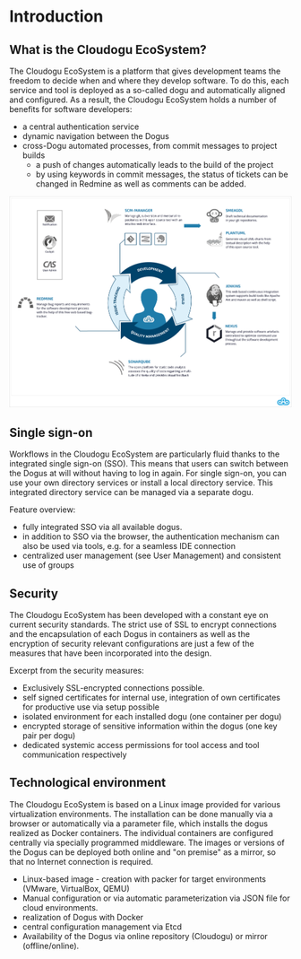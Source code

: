 # Introduction

## What is the Cloudogu EcoSystem?
The Cloudogu EcoSystem is a platform that gives development teams the freedom to decide when and where they develop software. To do this, each service and tool is deployed as a so-called dogu and automatically aligned and configured.
As a result, the Cloudogu EcoSystem holds a number of benefits for software developers:

* a central authentication service
* dynamic navigation between the Dogus
* cross-Dogu automated processes, from commit messages to project builds
  * a push of changes automatically leads to the build of the project
  * by using keywords in commit messages, the status of tickets can be changed in Redmine as well as comments can be added.

![Cloudogu Workflow](figures/introduction/Cloudogu_workflow_en.png)

## Single sign-on
Workflows in the Cloudogu EcoSystem are particularly fluid thanks to the integrated single sign-on (SSO). This means that users can switch between the Dogus at will without having to log in again. For single sign-on, you can use your own directory services or install a local directory service. This integrated directory service can be managed via a separate dogu.


Feature overview:

* fully integrated SSO via all available dogus.
* in addition to SSO via the browser, the authentication mechanism can also be used via tools, e.g. for a seamless IDE connection
* centralized user management (see User Management) and consistent use of groups

## Security
The Cloudogu EcoSystem has been developed with a constant eye on current security standards. The strict use of SSL to encrypt connections and the encapsulation of each Dogus in containers as well as the encryption of security relevant configurations are just a few of the measures that have been incorporated into the design.


Excerpt from the security measures:

* Exclusively SSL-encrypted connections possible.
* self signed certificates for internal use, integration of own certificates for productive use via setup possible
* isolated environment for each installed dogu (one container per dogu)
* encrypted storage of sensitive information within the dogus (one key pair per dogu)
* dedicated systemic access permissions for tool access and tool communication respectively



## Technological environment
The Cloudogu EcoSystem is based on a Linux image provided for various virtualization environments. The installation can be done manually via a browser or automatically via a parameter file, which installs the dogus realized as Docker containers. The individual containers are configured centrally via specially programmed middleware. The images or versions of the Dogus can be deployed both online and "on premise" as a mirror, so that no Internet connection is required.

* Linux-based image - creation with packer for target environments (VMware, VirtualBox, QEMU)
* Manual configuration or via automatic parameterization via JSON file for cloud environments.
* realization of Dogus with Docker
* central configuration management via Etcd
* Availability of the Dogus via online repository (Cloudogu) or mirror (offline/online).
